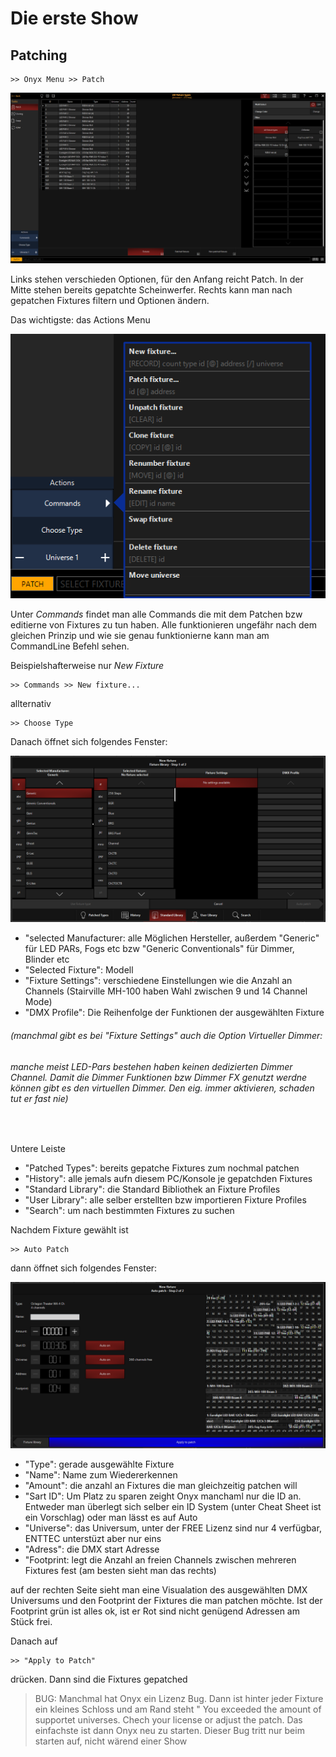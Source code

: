 # Die erste Show

## Patching
    >> Onyx Menu >> Patch

![Patch](Pics/5_patchFirst.PNG)

Links stehen verschieden Optionen, für den Anfang reicht Patch.
In der Mitte stehen bereits gepatchte Scheinwerfer. Rechts kann man nach gepatchen Fixtures filtern und Optionen ändern.

Das wichtigste: das Actions Menu

![Actions](Pics/5_Actions.PNG)

Unter *Commands* findet man alle Commands die mit dem Patchen bzw editierne von Fixtures zu tun haben. 
Alle funktionieren ungefähr nach dem gleichen Prinzip und wie sie genau funktionierne kann man am CommandLine Befehl sehen.

Beispielshafterweise nur *New Fixture* 

    >> Commands >> New fixture...

allternativ

    >> Choose Type

Danach öffnet sich folgendes Fenster:



![new](Pics/5_newFixture.PNG)

* "selected Manufacturer: alle Möglichen Hersteller, außerdem "Generic" für LED PARs, Fogs etc bzw "Generic Conventionals" für Dimmer, Blinder etc
* "Selected Fixture": Modell
* "Fixture Settings": verschiedene Einstellungen wie die Anzahl an Channels (Stairville MH-100 haben Wahl zwischen 9 und 14 Channel Mode)
* "DMX Profile": Die Reihenfolge der Funktionen der ausgewählten Fixture

###### (manchmal gibt es bei "Fixture Settings" auch die Option Virtueller Dimmer: 
###### manche meist LED-Pars bestehen haben keinen dedizierten Dimmer Channel. Damit die Dimmer Funktionen bzw Dimmer FX genutzt werdne können gibt es den virtuellen Dimmer. Den eig. immer aktivieren, schaden tut er fast nie)

<br>

Untere Leiste

* "Patched Types": bereits gepatche Fixtures zum nochmal patchen
* "History": alle jemals aufn diesem PC/Konsole je gepatchden Fixtures
* "Standard Library": die Standard Bibliothek an Fixture Profiles
* "User Library": alle selber erstellten bzw importieren Fixture Profiles 
* "Search": um nach bestimmten Fixtures zu suchen

Nachdem Fixture gewählt ist 

    >> Auto Patch

dann öffnet sich folgendes Fenster:

![auto](Pics/5_autoPatch.PNG)

* "Type": gerade ausgewählte Fixture
* "Name": Name zum Wiedererkennen
* "Amount": die anzahl an Fixtures die man gleichzeitig patchen will
* "Sart ID": Um Platz zu sparen zeight Onyx manchaml nur die ID an. Entweder man überlegt sich selber ein ID System (unter Cheat Sheet ist ein Vorschlag) oder man lässt es auf Auto 
* "Universe": das Universum, unter der FREE Lizenz sind nur 4 verfügbar, ENTTEC unterstüzt aber nur eins
* "Adress": die DMX start Adresse
* "Footprint: legt die Anzahl an freien Channels zwischen mehreren Fixtures fest (am besten sieht man das rechts)

auf der rechten Seite sieht man eine Visualation des ausgewählten DMX Universums und den Footprint der Fixtures die man patchen möchte. Ist der Footprint grün ist alles ok, ist er Rot sind nicht genügend Adressen am Stück frei.

Danach auf 

    >> "Apply to Patch"

drücken. Dann sind die Fixtures gepatched


>BUG: Manchmal hat Onyx ein Lizenz Bug. Dann ist hinter jeder Fixture ein kleines Schloss und am Rand steht " You exceeded the amount of supportet universes. Chech your license or adjust the patch. Das einfachste ist dann Onyx neu zu starten. 
>Dieser Bug tritt nur beim starten auf, nicht wärend einer Show